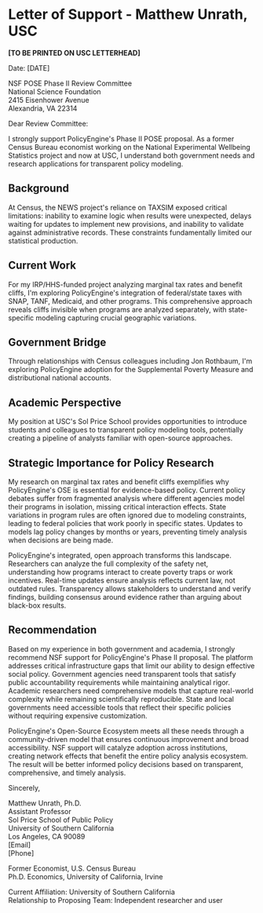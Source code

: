 # Letter of Support - Matthew Unrath, USC

**[TO BE PRINTED ON USC LETTERHEAD]**

Date: [DATE]

NSF POSE Phase II Review Committee  
National Science Foundation  
2415 Eisenhower Avenue  
Alexandria, VA 22314

Dear Review Committee:

I strongly support PolicyEngine's Phase II POSE proposal. As a former Census Bureau economist working on the National Experimental Wellbeing Statistics project and now at USC, I understand both government needs and research applications for transparent policy modeling.

## Background

At Census, the NEWS project's reliance on TAXSIM exposed critical limitations: inability to examine logic when results were unexpected, delays waiting for updates to implement new provisions, and inability to validate against administrative records. These constraints fundamentally limited our statistical production.

## Current Work

For my IRP/HHS-funded project analyzing marginal tax rates and benefit cliffs, I'm exploring PolicyEngine's integration of federal/state taxes with SNAP, TANF, Medicaid, and other programs. This comprehensive approach reveals cliffs invisible when programs are analyzed separately, with state-specific modeling capturing crucial geographic variations.

## Government Bridge

Through relationships with Census colleagues including Jon Rothbaum, I'm exploring PolicyEngine adoption for the Supplemental Poverty Measure and distributional national accounts.

## Academic Perspective

My position at USC's Sol Price School provides opportunities to introduce students and colleagues to transparent policy modeling tools, potentially creating a pipeline of analysts familiar with open-source approaches.

## Strategic Importance for Policy Research

My research on marginal tax rates and benefit cliffs exemplifies why PolicyEngine's OSE is essential for evidence-based policy. Current policy debates suffer from fragmented analysis where different agencies model their programs in isolation, missing critical interaction effects. State variations in program rules are often ignored due to modeling constraints, leading to federal policies that work poorly in specific states. Updates to models lag policy changes by months or years, preventing timely analysis when decisions are being made.

PolicyEngine's integrated, open approach transforms this landscape. Researchers can analyze the full complexity of the safety net, understanding how programs interact to create poverty traps or work incentives. Real-time updates ensure analysis reflects current law, not outdated rules. Transparency allows stakeholders to understand and verify findings, building consensus around evidence rather than arguing about black-box results.

## Recommendation

Based on my experience in both government and academia, I strongly recommend NSF support for PolicyEngine's Phase II proposal. The platform addresses critical infrastructure gaps that limit our ability to design effective social policy. Government agencies need transparent tools that satisfy public accountability requirements while maintaining analytical rigor. Academic researchers need comprehensive models that capture real-world complexity while remaining scientifically reproducible. State and local governments need accessible tools that reflect their specific policies without requiring expensive customization.

PolicyEngine's Open-Source Ecosystem meets all these needs through a community-driven model that ensures continuous improvement and broad accessibility. NSF support will catalyze adoption across institutions, creating network effects that benefit the entire policy analysis ecosystem. The result will be better informed policy decisions based on transparent, comprehensive, and timely analysis.

Sincerely,

Matthew Unrath, Ph.D.  
Assistant Professor  
Sol Price School of Public Policy  
University of Southern California  
Los Angeles, CA 90089  
[Email]  
[Phone]

Former Economist, U.S. Census Bureau  
Ph.D. Economics, University of California, Irvine

Current Affiliation: University of Southern California  
Relationship to Proposing Team: Independent researcher and user